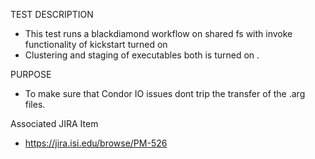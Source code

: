 TEST DESCRIPTION
- This test runs a blackdiamond workflow on shared fs with invoke functionality of
kickstart turned on 
- Clustering and staging of executables both is turned on .

PURPOSE
- To make sure that Condor IO issues dont trip the transfer of the
.arg files.

Associated JIRA Item
- https://jira.isi.edu/browse/PM-526
